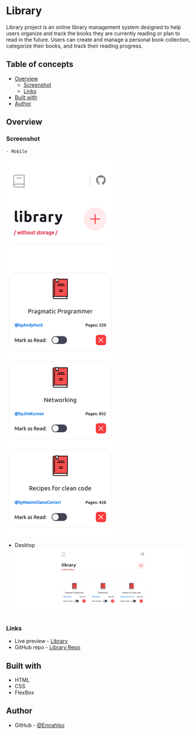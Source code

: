 # Library
Library project is an online library management system designed to help users organize and track the books they are currently reading or plan to read in the future. Users can create and manage a personal book collection, categorize their books, and track their reading progress.

## Table of concepts
- [Overview](#overview)
  - [Screenshot](#screenshot)
  - [Links](#links)
- [Built with](#built-with)
- [Author](#author)

## Overview

### Screenshot

    - Mobile
![](./assets/images/screenshots/screenshot-mobile.png)

  - Desktop
![](./assets/images/screenshots/screenshot-desktop.png)


### Links
  - Live preview - [Library](https://emrahiso.github.io/Admin-dashboard/)
  - GitHub repo - [Library Repo](https://github.com/EmrahIso/Library.git)

## Built with 
  - HTML
  - CSS
  - FlexBox
  
## Author

- GitHub - [@EmrahIso](https://github.com/EmrahIso)